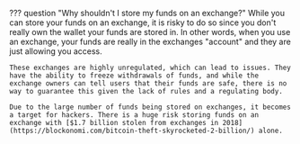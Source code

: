 ??? question "Why shouldn't I store my funds on an exchange?"
	While you can store your funds on an exchange, it is risky to do so since you don't really own the wallet your funds are stored in. In other words, when you use an exchange, your funds are really in the exchanges "account" and they are just allowing you access.

	These exchanges are highly unregulated, which can lead to issues. They have the ability to freeze withdrawals of funds, and while the exchange owners can tell users that their funds are safe, there is no way to guarantee this given the lack of rules and a regulating body.

	Due to the large number of funds being stored on exchanges, it becomes a target for hackers. There is a huge risk storing funds on an exchange with [$1.7 billion stolen from exchanges in 2018](https://blockonomi.com/bitcoin-theft-skyrocketed-2-billion/) alone.
